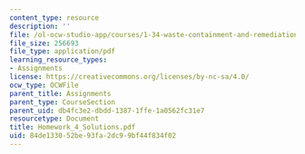 ```yaml
---
content_type: resource
description: ''
file: /ol-ocw-studio-app/courses/1-34-waste-containment-and-remediation-technology-spring-2004/84de133052be93fa2dc99bf44f834f02_Homework_4_Solutions.pdf
file_size: 256693
file_type: application/pdf
learning_resource_types:
- Assignments
license: https://creativecommons.org/licenses/by-nc-sa/4.0/
ocw_type: OCWFile
parent_title: Assignments
parent_type: CourseSection
parent_uid: db4fc3e2-dbdd-1387-1ffe-1a0562fc31e7
resourcetype: Document
title: Homework_4_Solutions.pdf
uid: 84de1330-52be-93fa-2dc9-9bf44f834f02
---
```

